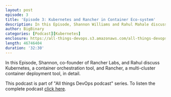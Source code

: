 ```yaml
---
layout: post
episode: 3
title: 'Episode 3: Kubernetes and Rancher in Container Eco-system'
description: In this Episode, Shannon Williams and Rahul Mahale discuss Kubernetes, Rancher, Docker and more.
author: BigBinary
categories: [Podcast][Kubernetes]
enclosure: https://all-things-devops.s3.amazonaws.com/all-things-devops-episode-3.mp3
length: 46746404
duration: '32:30'
---
```


In this Episode, Shannon, co-founder of Rancher Labs, and Rahul discuss
Kubernetes, a container orchestration tool,
and
Rancher, a multi-cluster container deployment tool, in detail.

This podcast is part of "All things DevOps podcast" series. To listen the complete podcast  [click here](https://allthingsdevops.bigbinary.com/2017/11/19/episode-3-kubernetes-and-rancher-in-container-ecosystem.html).